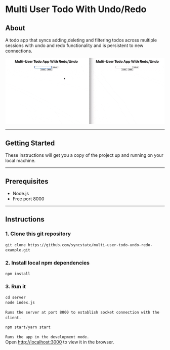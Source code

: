 # Multi User Todo With Undo/Redo

## About

A todo app that syncs adding,deleting and filtering todos across multiple sessions with undo and redo functionality and is persistent to new connections.

![logo](Undo.gif)

---

## Getting Started

These instructions will get you a copy of the project up and running on your local machine.

---

## Prerequisites

- Node.js
- Free port 8000

---

## Instructions

### 1. Clone this git repository

```
git clone https://github.com/syncstate/multi-user-todo-undo-redo-example.git
```

### 2. Install local npm dependencies

```
npm install
```

### 3. Run it

```
cd server
node index.js
```

`Runs the server at port 8000 to establish socket connection with the client.`

```
npm start/yarn start
```

`Runs the app in the development mode.`\
Open [http://localhost:3000](http://localhost:3000) to view it in the browser.

